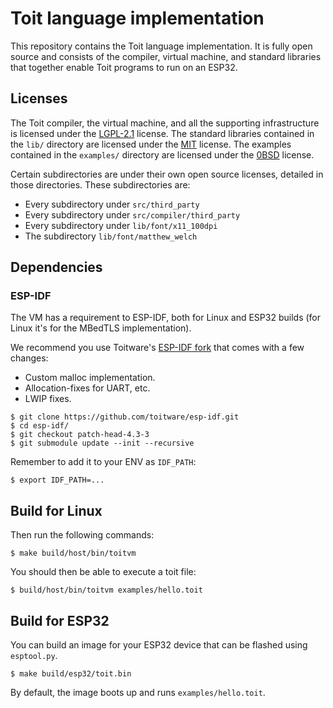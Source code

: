 # Toit language implementation

This repository contains the Toit language implementation. It is fully open source and consists of the compiler,
virtual machine, and standard libraries that together enable Toit programs to run on an ESP32.

## Licenses

The Toit compiler, the virtual machine, and all the supporting infrastructure is licensed under
the [LGPL-2.1](LICENSE) license. The standard libraries contained in the `lib/` directory
are licensed under the [MIT](lib/LICENSE) license. The examples contained in the `examples/`
directory are licensed under the [0BSD](examples/LICENSE) license.

Certain subdirectories are under their own open source licenses, detailed
in those directories.  These subdirectories are:

* Every subdirectory under `src/third_party`
* Every subdirectory under `src/compiler/third_party`
* Every subdirectory under `lib/font/x11_100dpi`
* The subdirectory `lib/font/matthew_welch`

## Dependencies

### ESP-IDF

The VM has a requirement to ESP-IDF, both for Linux and ESP32 builds (for Linux it's for the MBedTLS implementation).

We recommend you use Toitware's [ESP-IDF fork](https://github.com/toitware/esp-idf) that comes with a few changes:

* Custom malloc implementation.
* Allocation-fixes for UART, etc.
* LWIP fixes.

```
$ git clone https://github.com/toitware/esp-idf.git
$ cd esp-idf/
$ git checkout patch-head-4.3-3
$ git submodule update --init --recursive
```

Remember to add it to your ENV as `IDF_PATH`:

```
$ export IDF_PATH=...
```

## Build for Linux

Then run the following commands:

```
$ make build/host/bin/toitvm
```

You should then be able to execute a toit file:

```
$ build/host/bin/toitvm examples/hello.toit
```

## Build for ESP32

You can build an image for your ESP32 device that can be flashed using `esptool.py`.

```
$ make build/esp32/toit.bin
```

By default, the image boots up and runs `examples/hello.toit`.
